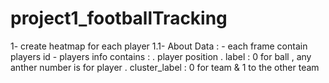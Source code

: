 # project1_footballTracking
 1- create heatmap for each player 
 1.1- About Data :
     - each frame contain players id 
     - players info contains : 
         . player position 
         . label : 0 for ball , any anther number is for player 
         . cluster_label : 0 for team & 1 to the other team 
